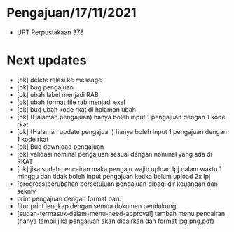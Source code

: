 # Pengajuan/17/11/2021

-   UPT Perpustakaan 378

# Next updates

-   [ok] delete relasi ke message
-   [ok] bug pengajuan
-   [ok] ubah label menjadi RAB
-   [ok] ubah format file rab menjadi exel
-   [ok] bug ubah kode rkat di halaman ubah
-   [ok] (Halaman pengajuan) hanya boleh input 1 pengajuan dengan 1 kode rkat
-   [ok] (Halaman update pengajuan) hanya boleh input 1 pengajuan dengan 1 kode rkat
-   [ok] Bug download pengajuan
-   [ok] validasi nominal pengajuan sesuai dengan nominal yang ada di RKAT
-   [ok] jika sudah pencairan maka pengaju wajib upload lpj dalam waktu 1 minggu dan tidak boleh input pengajuan ketika belum upload 2x lpj
-   [progress]perubahan persetujuan pengajuan dibagi dir keuangan dan sekniv
-   print pengajuan dengan format baru
-   fitur print lengkap dengan semua dokumen pendukung
-   [sudah-termasuk-dalam-menu-need-approval] tambah menu pencairan (hanya tampil jika pengajuan akan dicairkan dan format jpg,png,pdf)
